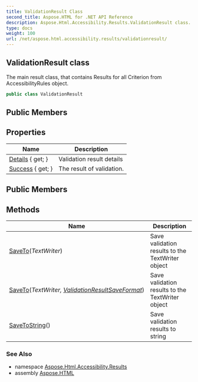 ```yaml
---
title: ValidationResult Class
second_title: Aspose.HTML for .NET API Reference
description: Aspose.Html.Accessibility.Results.ValidationResult class. The main result class that contains Results for all Criterion from AccessibilityRules object
type: docs
weight: 100
url: /net/aspose.html.accessibility.results/validationresult/
---
```

## ValidationResult class

The main result class, that contains Results for all Criterion from AccessibilityRules object.

```csharp
public class ValidationResult
```

## Public Members
## Properties

| Name | Description |
| --- | --- |
| [Details](../../aspose.html.accessibility.results/validationresult/details/) { get; } | Validation result details |
| [Success](../../aspose.html.accessibility.results/validationresult/success/) { get; } | The result of validation. |

## Public Members
## Methods

| Name | Description |
| --- | --- |
| [SaveTo](../../aspose.html.accessibility.results/validationresult/saveto/#saveto)(*TextWriter*) | Save validation results to the TextWriter object |
| [SaveTo](../../aspose.html.accessibility.results/validationresult/saveto/#saveto_1)(*TextWriter, [ValidationResultSaveFormat](../../aspose.html.accessibility.saving/validationresultsaveformat/)*) | Save validation results to the TextWriter object |
| [SaveToString](../../aspose.html.accessibility.results/validationresult/savetostring/)() | Save validation results to string |

### See Also

* namespace [Aspose.Html.Accessibility.Results](../../aspose.html.accessibility.results/)
* assembly [Aspose.HTML](../../)
